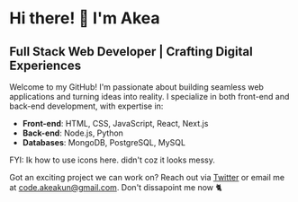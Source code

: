 # Hi there! 👋 I'm Akea

## Full Stack Web Developer | Crafting Digital Experiences

Welcome to my GitHub! I'm passionate about building seamless web applications and turning ideas into reality. I specialize in both front-end and back-end development, with expertise in:

- **Front-end**: HTML, CSS, JavaScript, React, Next.js
- **Back-end**: Node.js, Python
- **Databases**: MongoDB, PostgreSQL, MySQL

FYI: Ik how to use icons here. didn't coz it looks messy.

Got an exciting project we can work on? Reach out via [Twitter](https://twitter.com/AkeaKun) or email me at code.akeakun@gmail.com. Don't dissapoint me now 🐈
